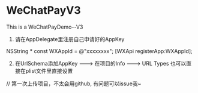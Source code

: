 # WeChatPayV3
This is a WeChatPayDemo--V3

1. 请在AppDelegate里注册自己申请好的AppKey

NSString * const WXAppId = @"xxxxxxxx";
[WXApi registerApp:WXAppId];


2. 在UrlSchema添加AppKey ---> 在项目的Info ---> URL Types
   也可以直接在plist文件里直接设置


// 第一次上传项目，不太会用github, 有问题可以issue我~
